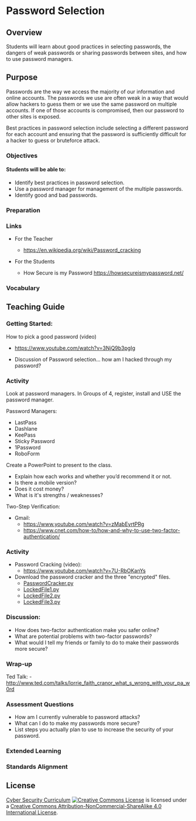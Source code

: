# Password Selection

## Overview
Students will learn about good practices in selecting passwords, the dangers of weak passwords or sharing passwords between sites, and how to use password managers.

## Purpose
Passwords are the way we access the majority of our information and online accounts. The passwords we use are often weak in a way that would allow hackers to guess them or we use the same password on multiple accounts.  If one of those accounts is compromised, then our password to other sites is exposed.

Best practices in password selection include selecting a different password for each account and ensuring that the password is sufficiently difficult for a hacker to guess or bruteforce attack.

### Objectives
#### Students will be able to:
- Identify best practices in password selection.
- Use a password manager for management of the multiple passwords.
- Identify good and bad passwords.

### Preparation

### Links
- For the Teacher
	- https://en.wikipedia.org/wiki/Password_cracking

- For the Students
	- How Secure is my Password https://howsecureismypassword.net/

### Vocabulary

## Teaching Guide
### Getting Started:
How to pick a good password (video)
- https://www.youtube.com/watch?v=3NjQ9b3pgIg

- Discussion of Password selection… how am I hacked through my password?

### Activity
Look at password managers.  In Groups of 4, register, install and USE the password manager.

Password Managers:
- LastPass
- Dashlane
- KeePass
- Sticky Password
- 1Password
- RoboForm

Create a PowerPoint to present to the class.
- Explain how each works and whether you’d recommend it or not.
- Is there a mobile version?
- Does it cost money?
- What is it's strengths / weaknesses?


Two-Step Verification:

- Gmail:
	- https://www.youtube.com/watch?v=zMabEyrtPRg
	- https://www.cnet.com/how-to/how-and-why-to-use-two-factor-authentication/

### Activity
- Password Cracking (video):
	- https://www.youtube.com/watch?v=7U-RbOKanYs
- Download the password cracker and the three "encrypted" files.
	- [PasswordCracker.py](passwords/PasswordCracker.py)
	- [LockedFile1.py](passwords/LockedFile1.py)
	- [LockedFile2.py](passwords/LockedFile2.py)
	- [LockedFile3.py](passwords/LockedFile3.py)


### Discussion:
- How does two-factor authentication make you safer online?
- What are potential problems with two-factor passwords?
- What would I tell my friends or family to do to make their passwords more secure?

### Wrap-up
Ted Talk: - http://www.ted.com/talks/lorrie_faith_cranor_what_s_wrong_with_your_pa_w0rd

### Assessment Questions
- How am I currently vulnerable to password attacks?
- What can I do to make my passwords more secure?
- List steps you actually plan to use to increase the security of your password.


### Extended Learning


### Standards Alignment

## License
[Cyber Security Curriculum](https://github.com/DerekBabb/CyberSecurity) <a rel="license" href="http://creativecommons.org/licenses/by-nc-sa/4.0/"><img alt="Creative Commons License" style="border-width:0" src="https://i.creativecommons.org/l/by-nc-sa/4.0/88x31.png" /></a> is licensed under a <a rel="license" href="http://creativecommons.org/licenses/by-nc-sa/4.0/">Creative Commons Attribution-NonCommercial-ShareAlike 4.0 International License</a>.
